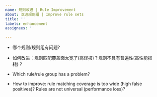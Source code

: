 ```yaml
---
name: 规则改进 | Rule Improvement
about: 改进规则组 | Improve rule sets
title: ''
labels: enhancement
assignees: ''

---
```


- 哪个规则/规则组有问题?
- 如何改进：规则匹配覆盖面太宽了(高误报)？规则不具有普遍性(高性能损耗)？

- Which rule/rule group has a problem?
- How to improve: rule matching coverage is too wide (high false positives)? Rules are not universal (performance loss)?
